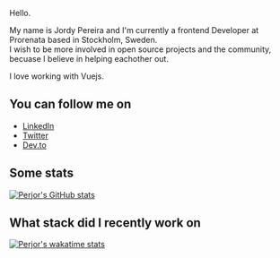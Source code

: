 Hello.

My name is Jordy Pereira and I'm currently a frontend Developer at Prorenata based in Stockholm, Sweden.  
I wish to be more involved in open source projects and the community, becuase I believe in helping eachother out. 

I love working with Vuejs.

## You can follow me on

- [LinkedIn](https://linkedin.com/in/jordypereira)
- [Twitter](https://twitter.com/_perjor)
- [Dev.to](https://dev.to/jordypereira)

## Some stats
[![Perjor's GitHub stats](https://github-readme-stats.vercel.app/api?username=jordypereira&show_icons=true&hide_border=true&count_private=true)](https://github.com/anuraghazra/github-readme-stats)

## What stack did I recently work on
[![Perjor's wakatime stats](https://github-readme-stats.vercel.app/api/wakatime?username=jordypereira)](https://github.com/anuraghazra/github-readme-stats)
